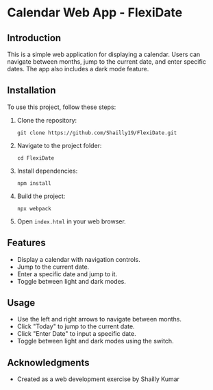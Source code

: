 # Calendar Web App - FlexiDate

## Introduction

This is a simple web application for displaying a calendar. Users can navigate between months, jump to the current date, and enter specific dates. The app also includes a dark mode feature.

## Installation

To use this project, follow these steps:

1. Clone the repository:

   `git clone https://github.com/Shailly19/FlexiDate.git`

2. Navigate to the project folder:

   `cd FlexiDate`

3. Install dependencies:

   `npm install`

4. Build the project:

   `npx webpack`

5. Open `index.html` in your web browser.

## Features

- Display a calendar with navigation controls.
- Jump to the current date.
- Enter a specific date and jump to it.
- Toggle between light and dark modes.

## Usage

- Use the left and right arrows to navigate between months.
- Click "Today" to jump to the current date.
- Click "Enter Date" to input a specific date.
- Toggle between light and dark modes using the switch.

## Acknowledgments

- Created as a web development exercise by Shailly Kumar



